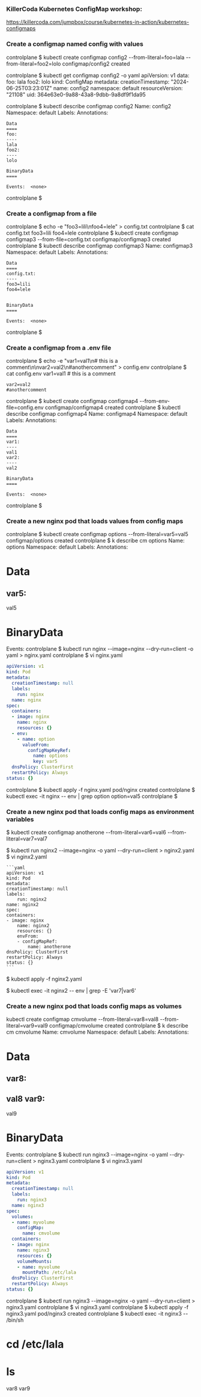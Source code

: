 ### KillerCoda Kubernetes ConfigMap workshop:
https://killercoda.com/jumpbox/course/kubernetes-in-action/kubernetes-configmaps


### Create a configmap named config with values

controlplane $ kubectl create configmap config2 --from-literal=foo=lala --from-literal=foo2=lolo
configmap/config2 created

controlplane $ kubectl get configmap config2 -o yaml
    apiVersion: v1
    data:
    foo: lala
    foo2: lolo
    kind: ConfigMap
    metadata:
    creationTimestamp: "2024-06-25T03:23:01Z"
    name: config2
    namespace: default
    resourceVersion: "21108"
    uid: 364e63e0-9a88-43a8-9dbb-9a8df9f1da95

controlplane $ kubectl describe configmap config2
    Name:         config2
    Namespace:    default
    Labels:       <none>
    Annotations:  <none>

    Data
    ====
    foo:
    ----
    lala
    foo2:
    ----
    lolo

    BinaryData
    ====

    Events:  <none>
controlplane $ 


### Create a configmap from a file
controlplane $ echo -e "foo3=lili\nfoo4=lele" > config.txt
controlplane $ cat config.txt
    foo3=lili
    foo4=lele
controlplane $ kubectl create configmap configmap3 --from-file=config.txt
    configmap/configmap3 created
controlplane $ kubectl describe configmap configmap3
    Name:         configmap3
    Namespace:    default
    Labels:       <none>
    Annotations:  <none>

    Data
    ====
    config.txt:
    ----
    foo3=lili
    foo4=lele


    BinaryData
    ====

    Events:  <none>
controlplane $ 


### Create a configmap from a .env file
controlplane $ echo -e "var1=val1\n# this is a comment\n\nvar2=val2\n#anothercomment" > config.env
controlplane $ cat config.env
    var1=val1
    # this is a comment

    var2=val2
    #anothercomment
controlplane $ kubectl create configmap configmap4 --from-env-file=config.env
    configmap/configmap4 created
controlplane $ kubectl describe configmap configmap4
    Name:         configmap4
    Namespace:    default
    Labels:       <none>
    Annotations:  <none>

    Data
    ====
    var1:
    ----
    val1
    var2:
    ----
    val2

    BinaryData
    ====

    Events:  <none>
controlplane $ 

### Create a new nginx pod that loads values from config maps
controlplane $ kubectl create configmap options --from-literal=var5=val5
configmap/options created
controlplane $ k describe cm options
Name:         options
Namespace:    default
Labels:       <none>
Annotations:  <none>

Data
====
var5:
----
val5

BinaryData
====

Events:  <none>
controlplane $ kubectl run nginx --image=nginx --dry-run=client -o yaml > nginx.yaml
controlplane $ vi nginx.yaml
```yaml
apiVersion: v1
kind: Pod
metadata:
  creationTimestamp: null
  labels:
    run: nginx
  name: nginx
spec:
  containers:
  - image: nginx
    name: nginx
    resources: {}
  - env:
    - name: option
      valueFrom:
        configMapKeyRef:
          name: options
          key: var5
  dnsPolicy: ClusterFirst
  restartPolicy: Always
status: {}
```
controlplane $ kubectl apply -f nginx.yaml
pod/nginx created
controlplane $ kubectl exec -it nginx -- env | grep option
option=val5
controlplane $ 
### Create a new nginx pod that loads config maps as environment variables
 $ kubectl create configmap anotherone --from-literal=var6=val6 --from-literal=var7=val7

 $ kubectl run nginx2 --image=nginx -o yaml --dry-run=client > nginx2.yaml
 $ vi nginx2.yaml

    ```yaml
    apiVersion: v1
    kind: Pod
    metadata:
    creationTimestamp: null
    labels:
        run: nginx2
    name: nginx2
    spec:
    containers:
    - image: nginx
        name: nginx2
        resources: {}
        envFrom:
        - configMapRef:
            name: anotherone
    dnsPolicy: ClusterFirst
    restartPolicy: Always
    status: {}
    ```

$ kubectl apply -f nginx2.yaml

$ kubectl exec -it nginx2 -- env | grep -E 'var7|var6'

### Create a new nginx pod that loads config maps as volumes
kubectl create configmap cmvolume --from-literal=var8=val8 --from-literal=var9=val9
configmap/cmvolume created
controlplane $ k describe cm cmvolume
Name:         cmvolume
Namespace:    default
Labels:       <none>
Annotations:  <none>

Data
====
var8:
----
val8
var9:
----
val9

BinaryData
====

Events:  <none>
controlplane $ kubectl run nginx3 --image=nginx -o yaml --dry-run=client > nginx3.yaml
controlplane $ vi nginx3.yaml


```yaml
apiVersion: v1
kind: Pod
metadata:
  creationTimestamp: null
  labels:
    run: nginx3
  name: nginx3
spec:
  volumes: 
  - name: myvolume
    configMap:
      name: cmvolume
  containers:
  - image: nginx
    name: nginx3
    resources: {}
    volumeMounts:
    - name: myvolume
      mountPath: /etc/lala
  dnsPolicy: ClusterFirst
  restartPolicy: Always
status: {}
```
controlplane $ kubectl run nginx3 --image=nginx -o yaml --dry-run=client > nginx3.yaml
controlplane $ vi nginx3.yaml
controlplane $ kubectl apply -f nginx3.yaml
pod/nginx3 created
controlplane $ kubectl exec -it nginx3 -- /bin/sh
# cd /etc/lala
# ls 
var8  var9
# 